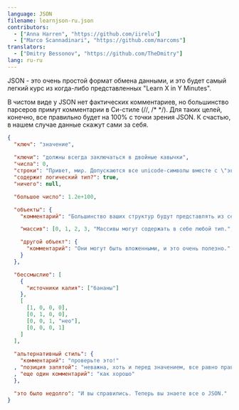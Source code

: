 ```yaml
---
language: JSON
filename: learnjson-ru.json
contributors:
  - ["Anna Harren", "https://github.com/iirelu"]
  - ["Marco Scannadinari", "https://github.com/marcoms"]
translators:
  - ["Dmitry Bessonov", "https://github.com/TheDmitry"]
lang: ru-ru
---
```


JSON - это очень простой формат обмена данными, и это будет самый легкий
курс из когда-либо представленных "Learn X in Y Minutes".

В чистом виде у JSON нет фактических комментариев, но большинство парсеров примут
комментарии в Си-стиле (//, /\* \*/). Для таких целей, конечно, все правильно
будет на 100% с точки зрения JSON. К счастью, в нашем случае данные скажут сами за себя.

```json
{
  "ключ": "значение",
  
  "ключи": "должны всегда заключаться в двойные кавычки",
  "числа": 0,
  "строки": "Пρивет, миρ. Допускаются все unicode-символы вместе с \"экранированием\".",
  "содержит логический тип?": true,
  "ничего": null,

  "большое число": 1.2e+100,

  "объекты": {
    "комментарий": "Большинство ваших структур будут представлять из себя объекты.",

    "массив": [0, 1, 2, 3, "Массивы могут содержать в себе любой тип.", 5],

    "другой объект": {
      "комментарий": "Они могут быть вложенными, и это очень полезно."
    }
  },

  "бессмыслие": [
    {
      "источники калия": ["бананы"]
    },
    [
      [1, 0, 0, 0],
      [0, 1, 0, 0],
      [0, 0, 1, "нео"],
      [0, 0, 0, 1]
    ]
  ],
  
  "альтернативный стиль": {
    "комментарий": "проверьте это!"
  , "позиция запятой": "неважна, хоть и перед значением, все равно правильно"
  , "еще один комментарий": "как хорошо"
  },

  "это было недолго": "И вы справились. Теперь вы знаете все о JSON."
}
```
